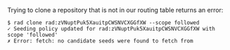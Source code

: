 Trying to clone a repository that is not in our routing table returns an error:

``` (fail)
$ rad clone rad:zVNuptPuk5XauitpCWSNVCXGGfXW --scope followed
✓ Seeding policy updated for rad:zVNuptPuk5XauitpCWSNVCXGGfXW with scope 'followed'
✗ Error: fetch: no candidate seeds were found to fetch from
```
